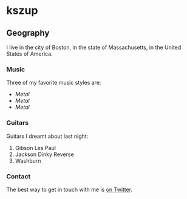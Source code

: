 # kszup

## Geography

I live in the city of Boston, in the state of Massachusetts, in the United States of America.

### Music

Three of my favorite music styles are:

- *Metal*
- *Metal*
- *Metal*

### Guitars

Guitars I dreamt about last night:

1. Gibson Les Paul
2. Jackson Dinky Reverse
3. Washburn

### Contact

The best way to get in touch with me is [on Twitter](https://twitter.com/kszup).
